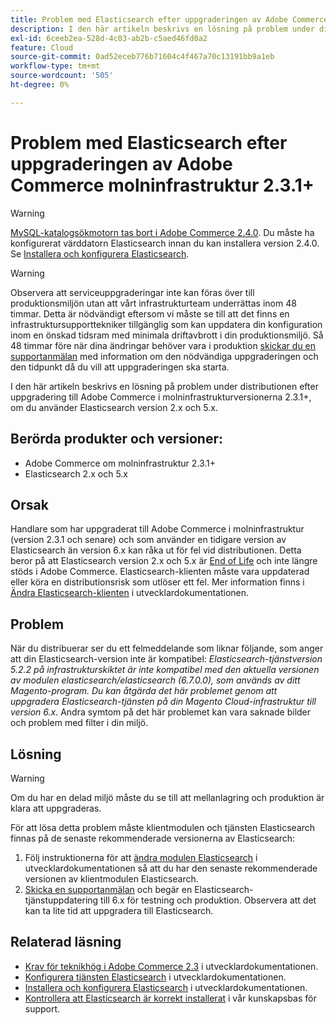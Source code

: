 ```yaml
---
title: Problem med Elasticsearch efter uppgraderingen av Adobe Commerce molninfrastruktur 2.3.1+
description: I den här artikeln beskrivs en lösning på problem under distributionen efter uppgradering till Adobe Commerce i molninfrastrukturversionerna 2.3.1+, om du använder Elasticsearch version 2.x och 5.x.
exl-id: 6ceeb2ea-528d-4c03-ab2b-c5aed46fd0a2
feature: Cloud
source-git-commit: 0ad52eceb776b71604c4f467a70c13191bb9a1eb
workflow-type: tm+mt
source-wordcount: '505'
ht-degree: 0%

---
```


# Problem med Elasticsearch efter uppgraderingen av Adobe Commerce molninfrastruktur 2.3.1+

>[!WARNING]
>
>[MySQL-katalogsökmotorn tas bort i Adobe Commerce 2.4.0](/help/announcements/adobe-commerce-announcements/mysql-catalog-search-engine-will-be-removed-in-magento-2-4-0.md). Du måste ha konfigurerat värddatorn Elasticsearch innan du kan installera version 2.4.0. Se [Installera och konfigurera Elasticsearch](https://devdocs.magento.com/guides/v2.3/config-guide/elasticsearch/es-overview.html).

>[!WARNING]
>
>Observera att serviceuppgraderingar inte kan föras över till produktionsmiljön utan att vårt infrastrukturteam underrättas inom 48 timmar. Detta är nödvändigt eftersom vi måste se till att det finns en infrastruktursupporttekniker tillgänglig som kan uppdatera din konfiguration inom en önskad tidsram med minimala driftavbrott i din produktionsmiljö. Så 48 timmar före när dina ändringar behöver vara i produktion [skickar du en supportanmälan](/help/help-center-guide/help-center/magento-help-center-user-guide.md#submit-ticket) med information om den nödvändiga uppgraderingen och den tidpunkt då du vill att uppgraderingen ska starta.

I den här artikeln beskrivs en lösning på problem under distributionen efter uppgradering till Adobe Commerce i molninfrastrukturversionerna 2.3.1+, om du använder Elasticsearch version 2.x och 5.x.

## Berörda produkter och versioner:

* Adobe Commerce om molninfrastruktur 2.3.1+
* Elasticsearch 2.x och 5.x

## Orsak

Handlare som har uppgraderat till Adobe Commerce i molninfrastruktur (version 2.3.1 och senare) och som använder en tidigare version av Elasticsearch än version 6.x kan råka ut för fel vid distributionen. Detta beror på att Elasticsearch version 2.x och 5.x är [End of Life](https://www.elastic.co/support/eol) och inte längre stöds i Adobe Commerce. Elasticsearch-klienten måste vara uppdaterad eller köra en distributionsrisk som utlöser ett fel. Mer information finns i [Ändra Elasticsearch-klienten](https://devdocs.magento.com/guides/v2.3/config-guide/elasticsearch/es-downgrade.html) i utvecklardokumentationen.

## Problem

När du distribuerar ser du ett felmeddelande som liknar följande, som anger att din Elasticsearch-version inte är kompatibel: *Elasticsearch-tjänstversion 5.2.2 på infrastrukturskiktet är inte kompatibel med den aktuella versionen av modulen elasticsearch/elasticsearch (6.7.0.0), som används av ditt Magento-program.* *Du kan åtgärda det här problemet genom att uppgradera Elasticsearch-tjänsten på din Magento Cloud-infrastruktur till version 6.x*. Andra symtom på det här problemet kan vara saknade bilder och problem med filter i din miljö.

## Lösning

>[!WARNING]
>
>Om du har en delad miljö måste du se till att mellanlagring och produktion är klara att uppgraderas.

För att lösa detta problem måste klientmodulen och tjänsten Elasticsearch finnas på de senaste rekommenderade versionerna av Elasticsearch:

1. Följ instruktionerna för att [ändra modulen Elasticsearch](https://devdocs.magento.com/guides/v2.3/config-guide/elasticsearch/es-downgrade.html) i utvecklardokumentationen så att du har den senaste rekommenderade versionen av klientmodulen Elasticsearch.
1. [Skicka en supportanmälan](/help/help-center-guide/help-center/magento-help-center-user-guide.md#submit-ticket) och begär en Elasticsearch-tjänstuppdatering till 6.x för testning och produktion. Observera att det kan ta lite tid att uppgradera till Elasticsearch.

## Relaterad läsning

* [Krav för teknikhög i Adobe Commerce 2.3](https://devdocs.magento.com/guides/v2.3/install-gde/system-requirements-tech.html) i utvecklardokumentationen.
* [Konfigurera tjänsten Elasticsearch](https://devdocs.magento.com/cloud/project/project-conf-files_services-elastic.html) i utvecklardokumentationen.
* [Installera och konfigurera Elasticsearch](https://devdocs.magento.com/guides/v2.3/config-guide/elasticsearch/es-overview.html) i utvecklardokumentationen.
* [Kontrollera att Elasticsearch är korrekt installerat](/help/troubleshooting/elasticsearch/ensure-elasticsearch-is-installed-properly.md) i vår kunskapsbas för support.
